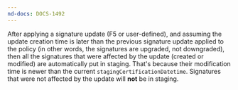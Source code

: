 ```yaml
---
nd-docs: DOCS-1492
---
```


After applying a signature update (F5 or user-defined), and assuming the update creation time is later than the previous signature update applied to the policy (in other words, the signatures are upgraded, not downgraded), then all the signatures that were affected by the update (created or modified) are automatically put in staging. That's because their modification time is newer than the current `stagingCertificationDatetime`. Signatures that were not affected by the update will **not** be in staging.